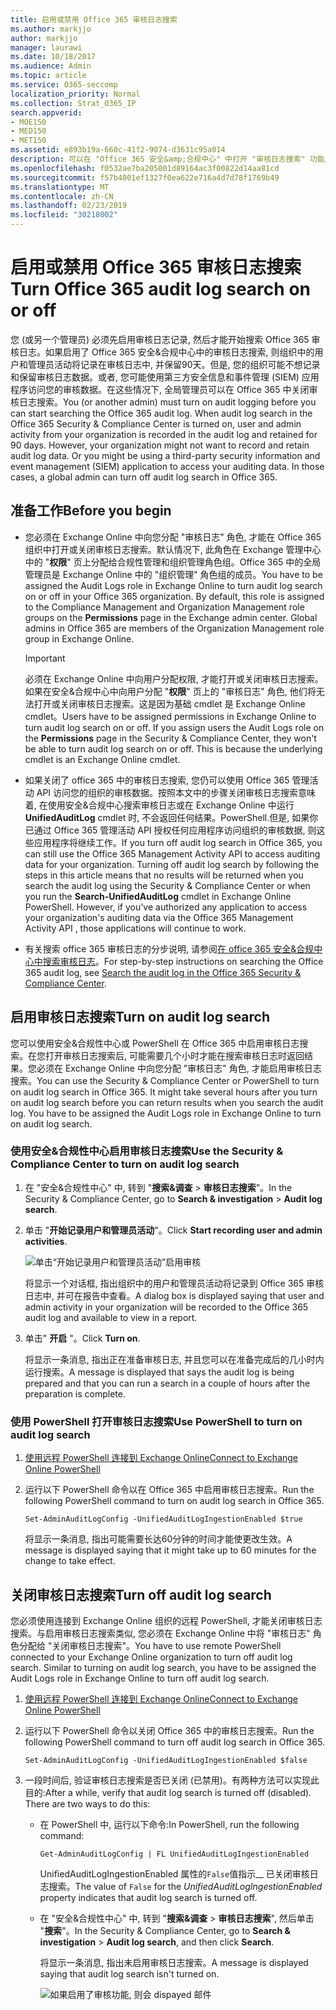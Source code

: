 ```yaml
---
title: 启用或禁用 Office 365 审核日志搜索
ms.author: markjjo
author: markjjo
manager: laurawi
ms.date: 10/18/2017
ms.audience: Admin
ms.topic: article
ms.service: O365-seccomp
localization_priority: Normal
ms.collection: Strat_O365_IP
search.appverid:
- MOE150
- MED150
- MET150
ms.assetid: e893b19a-660c-41f2-9074-d3631c95a014
description: 可以在 "Office 365 安全&amp;合规中心" 中打开 "审核日志搜索" 功能。如果你更改了想法, 你可以随时关闭。当 "审核日志搜索" 关闭时, 管理员无法在组织中搜索用户和管理员活动的 Office 365 审核日志。
ms.openlocfilehash: f0532ae7ba205001d89164ac3f00822d14aa81cd
ms.sourcegitcommit: f57b4001ef1327f0ea622e716a4d7d78f1769b49
ms.translationtype: MT
ms.contentlocale: zh-CN
ms.lasthandoff: 02/23/2019
ms.locfileid: "30218002"
---
```

# <a name="turn-office-365-audit-log-search-on-or-off"></a><span data-ttu-id="4e0c4-105">启用或禁用 Office 365 审核日志搜索</span><span class="sxs-lookup"><span data-stu-id="4e0c4-105">Turn Office 365 audit log search on or off</span></span>

<span data-ttu-id="4e0c4-p102">您 (或另一个管理员) 必须先启用审核日志记录, 然后才能开始搜索 Office 365 审核日志。如果启用了 Office 365 安全&amp;合规中心中的审核日志搜索, 则组织中的用户和管理员活动将记录在审核日志中, 并保留90天。但是, 您的组织可能不想记录和保留审核日志数据。或者, 您可能使用第三方安全信息和事件管理 (SIEM) 应用程序访问您的审核数据。在这些情况下, 全局管理员可以在 Office 365 中关闭审核日志搜索。</span><span class="sxs-lookup"><span data-stu-id="4e0c4-p102">You (or another admin) must turn on audit logging before you can start searching the Office 365 audit log. When audit log search in the Office 365 Security &amp; Compliance Center is turned on, user and admin activity from your organization is recorded in the audit log and retained for 90 days. However, your organization might not want to record and retain audit log data. Or you might be using a third-party security information and event management (SIEM) application to access your auditing data. In those cases, a global admin can turn off audit log search in Office 365.</span></span>
  
## <a name="before-you-begin"></a><span data-ttu-id="4e0c4-111">准备工作</span><span class="sxs-lookup"><span data-stu-id="4e0c4-111">Before you begin</span></span>

- <span data-ttu-id="4e0c4-p103">您必须在 Exchange Online 中向您分配 "审核日志" 角色, 才能在 Office 365 组织中打开或关闭审核日志搜索。默认情况下, 此角色在 Exchange 管理中心中的 "**权限**" 页上分配给合规性管理和组织管理角色组。Office 365 中的全局管理员是 Exchange Online 中的 "组织管理" 角色组的成员。</span><span class="sxs-lookup"><span data-stu-id="4e0c4-p103">You have to be assigned the Audit Logs role in Exchange Online to turn audit log search on or off in your Office 365 organization. By default, this role is assigned to the Compliance Management and Organization Management role groups on the **Permissions** page in the Exchange admin center. Global admins in Office 365 are members of the Organization Management role group in Exchange Online.</span></span> 
    
    > [!IMPORTANT]
    > <span data-ttu-id="4e0c4-p104">必须在 Exchange Online 中向用户分配权限, 才能打开或关闭审核日志搜索。如果在安全&amp;合规中心中向用户分配 "**权限**" 页上的 "审核日志" 角色, 他们将无法打开或关闭审核日志搜索。这是因为基础 cmdlet 是 Exchange Online cmdlet。</span><span class="sxs-lookup"><span data-stu-id="4e0c4-p104">Users have to be assigned permissions in Exchange Online to turn audit log search on or off. If you assign users the Audit Logs role on the **Permissions** page in the Security &amp; Compliance Center, they won't be able to turn audit log search on or off. This is because the underlying cmdlet is an Exchange Online cmdlet.</span></span> 
  
- <span data-ttu-id="4e0c4-p105">如果关闭了 office 365 中的审核日志搜索, 您仍可以使用 Office 365 管理活动 API 访问您的组织的审核数据。按照本文中的步骤关闭审核日志搜索意味着, 在使用安全&amp;合规中心搜索审核日志或在 Exchange Online 中运行**UnifiedAuditLog** cmdlet 时, 不会返回任何结果。PowerShell.但是, 如果你已通过 Office 365 管理活动 API 授权任何应用程序访问组织的审核数据, 则这些应用程序将继续工作。</span><span class="sxs-lookup"><span data-stu-id="4e0c4-p105">If you turn off audit log search in Office 365, you can still use the Office 365 Management Activity API to access auditing data for your organization. Turning off audit log search by following the steps in this article means that no results will be returned when you search the audit log using the Security &amp; Compliance Center or when you run the **Search-UnifiedAuditLog** cmdlet in Exchange Online PowerShell. However, if you've authorized any application to access your organization's auditing data via the Office 365 Management Activity API , those applications will continue to work.</span></span> 
    
- <span data-ttu-id="4e0c4-121">有关搜索 office 365 审核日志的分步说明, 请参阅[在 office 365 安全&amp;合规中心中搜索审核日志](search-the-audit-log-in-security-and-compliance.md)。</span><span class="sxs-lookup"><span data-stu-id="4e0c4-121">For step-by-step instructions on searching the Office 365 audit log, see [Search the audit log in the Office 365 Security &amp; Compliance Center](search-the-audit-log-in-security-and-compliance.md).</span></span>
    
## <a name="turn-on-audit-log-search"></a><span data-ttu-id="4e0c4-122">启用审核日志搜索</span><span class="sxs-lookup"><span data-stu-id="4e0c4-122">Turn on audit log search</span></span>

<span data-ttu-id="4e0c4-p106">您可以使用安全&amp;合规性中心或 PowerShell 在 Office 365 中启用审核日志搜索。在您打开审核日志搜索后, 可能需要几个小时才能在搜索审核日志时返回结果。您必须在 Exchange Online 中向您分配 "审核日志" 角色, 才能启用审核日志搜索。</span><span class="sxs-lookup"><span data-stu-id="4e0c4-p106">You can use the Security &amp; Compliance Center or PowerShell to turn on audit log search in Office 365. It might take several hours after you turn on audit log search before you can return results when you search the audit log. You have to be assigned the Audit Logs role in Exchange Online to turn on audit log search.</span></span>
  
### <a name="use-the-security-amp-compliance-center-to-turn-on-audit-log-search"></a><span data-ttu-id="4e0c4-126">使用安全&amp;合规性中心启用审核日志搜索</span><span class="sxs-lookup"><span data-stu-id="4e0c4-126">Use the Security &amp; Compliance Center to turn on audit log search</span></span>

1. <span data-ttu-id="4e0c4-127">在 "安全&amp;合规性中心" 中, 转到 "**搜索&amp;调查** \> **审核日志搜索**"。</span><span class="sxs-lookup"><span data-stu-id="4e0c4-127">In the Security &amp; Compliance Center, go to **Search &amp; investigation** \> **Audit log search**.</span></span>
    
2. <span data-ttu-id="4e0c4-128">单击 "**开始记录用户和管理员活动**"。</span><span class="sxs-lookup"><span data-stu-id="4e0c4-128">Click **Start recording user and admin activities**.</span></span>
    
    ![单击“开始记录用户和管理员活动”启用审核](media/39a9d35f-88d0-4bbe-a962-0be2f838e2bf.png)
  
    <span data-ttu-id="4e0c4-130">将显示一个对话框, 指出组织中的用户和管理员活动将记录到 Office 365 审核日志中, 并可在报告中查看。</span><span class="sxs-lookup"><span data-stu-id="4e0c4-130">A dialog box is displayed saying that user and admin activity in your organization will be recorded to the Office 365 audit log and available to view in a report.</span></span> 
    
3. <span data-ttu-id="4e0c4-131">单击" **开启** "。</span><span class="sxs-lookup"><span data-stu-id="4e0c4-131">Click **Turn on**.</span></span>
    
    <span data-ttu-id="4e0c4-132">将显示一条消息, 指出正在准备审核日志, 并且您可以在准备完成后的几小时内运行搜索。</span><span class="sxs-lookup"><span data-stu-id="4e0c4-132">A message is displayed that says the audit log is being prepared and that you can run a search in a couple of hours after the preparation is complete.</span></span>
    
### <a name="use-powershell-to-turn-on-audit-log-search"></a><span data-ttu-id="4e0c4-133">使用 PowerShell 打开审核日志搜索</span><span class="sxs-lookup"><span data-stu-id="4e0c4-133">Use PowerShell to turn on audit log search</span></span>

1. [<span data-ttu-id="4e0c4-134">使用远程 PowerShell 连接到 Exchange Online</span><span class="sxs-lookup"><span data-stu-id="4e0c4-134">Connect to Exchange Online PowerShell</span></span>](https://go.microsoft.com/fwlink/p/?LinkID=396554)
    
2. <span data-ttu-id="4e0c4-135">运行以下 PowerShell 命令以在 Office 365 中启用审核日志搜索。</span><span class="sxs-lookup"><span data-stu-id="4e0c4-135">Run the following PowerShell command to turn on audit log search in Office 365.</span></span>
    
    ```
    Set-AdminAuditLogConfig -UnifiedAuditLogIngestionEnabled $true
    ```

    <span data-ttu-id="4e0c4-136">将显示一条消息, 指出可能需要长达60分钟的时间才能使更改生效。</span><span class="sxs-lookup"><span data-stu-id="4e0c4-136">A message is displayed saying that it might take up to 60 minutes for the change to take effect.</span></span>
  
## <a name="turn-off-audit-log-search"></a><span data-ttu-id="4e0c4-137">关闭审核日志搜索</span><span class="sxs-lookup"><span data-stu-id="4e0c4-137">Turn off audit log search</span></span>

<span data-ttu-id="4e0c4-p107">您必须使用连接到 Exchange Online 组织的远程 PowerShell, 才能关闭审核日志搜索。与启用审核日志搜索类似, 您必须在 Exchange Online 中将 "审核日志" 角色分配给 "关闭审核日志搜索"。</span><span class="sxs-lookup"><span data-stu-id="4e0c4-p107">You have to use remote PowerShell connected to your Exchange Online organization to turn off audit log search. Similar to turning on audit log search, you have to be assigned the Audit Logs role in Exchange Online to turn off audit log search.</span></span>
  
1. [<span data-ttu-id="4e0c4-140">使用远程 PowerShell 连接到 Exchange Online</span><span class="sxs-lookup"><span data-stu-id="4e0c4-140">Connect to Exchange Online PowerShell</span></span>](https://go.microsoft.com/fwlink/p/?LinkID=396554)
    
2. <span data-ttu-id="4e0c4-141">运行以下 PowerShell 命令以关闭 Office 365 中的审核日志搜索。</span><span class="sxs-lookup"><span data-stu-id="4e0c4-141">Run the following PowerShell command to turn off audit log search in Office 365.</span></span>
    
    ```
    Set-AdminAuditLogConfig -UnifiedAuditLogIngestionEnabled $false
    ```

3. <span data-ttu-id="4e0c4-p108">一段时间后, 验证审核日志搜索是否已关闭 (已禁用)。有两种方法可以实现此目的:</span><span class="sxs-lookup"><span data-stu-id="4e0c4-p108">After a while, verify that audit log search is turned off (disabled). There are two ways to do this:</span></span>
    
    - <span data-ttu-id="4e0c4-144">在 PowerShell 中, 运行以下命令:</span><span class="sxs-lookup"><span data-stu-id="4e0c4-144">In PowerShell, run the following command:</span></span>

        ```
        Get-AdminAuditLogConfig | FL UnifiedAuditLogIngestionEnabled
        ```

        <span data-ttu-id="4e0c4-145">UnifiedAuditLogIngestionEnabled 属性的`False`值指示__ 已关闭审核日志搜索。</span><span class="sxs-lookup"><span data-stu-id="4e0c4-145">The value of  `False` for the  _UnifiedAuditLogIngestionEnabled_ property indicates that audit log search is turned off.</span></span> 
    
    - <span data-ttu-id="4e0c4-146">在 "安全&amp;合规性中心" 中, 转到 "**搜索&amp;调查** \> **审核日志搜索**", 然后单击 "**搜索**"。</span><span class="sxs-lookup"><span data-stu-id="4e0c4-146">In the Security &amp; Compliance Center, go to **Search &amp; investigation** \> **Audit log search**, and then click **Search**.</span></span>
    
      <span data-ttu-id="4e0c4-147">将显示一条消息, 指出未启用审核日志搜索。</span><span class="sxs-lookup"><span data-stu-id="4e0c4-147">A message is displayed saying that audit log search isn't turned on.</span></span> 
    
      ![如果启用了审核功能, 则会 dispayed 邮件](media/dca53da6-1cbe-4fa3-9860-f0d674de9538.png)

